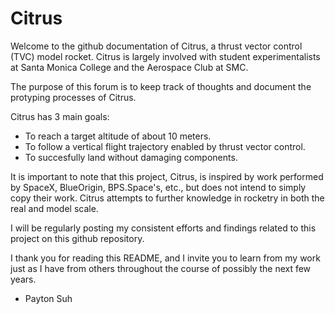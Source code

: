 # Citrus

Welcome to the github documentation of Citrus, a thrust vector control (TVC) model rocket. Citrus is largely involved with student experimentalists at Santa Monica College and the Aerospace Club at SMC.

The purpose of this forum is to keep track of thoughts and document the protyping processes of Citrus.

Citrus has 3 main goals:
- To reach a target altitude of about 10 meters.
- To follow a vertical flight trajectory enabled by thrust vector control.
- To succesfully land without damaging components.

It is important to note that this project, Citrus, is inspired by work performed by SpaceX, BlueOrigin, BPS.Space's, etc., but does not intend to simply copy their work. Citrus attempts to further knowledge in rocketry in both the real and model scale. 

I will be regularly posting my consistent efforts and findings related to this project on this github repository. 

I thank you for reading this README, and I invite you to learn from my work just as I have from others throughout the course of possibly the next few years.
- Payton Suh
